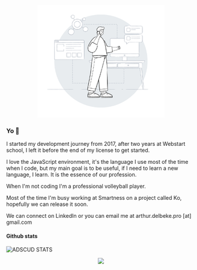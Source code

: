 <p align="center">
 <img height="300" src="./sapiens.svg" />
</p>

### Yo 👋
I started my development journey from 2017, after two years at Webstart school, I left it before the end of my license to get started.

I love the JavaScript environment, it's the language I use most of the time when I code, but my main goal is to be useful, if I need to learn a new language, I learn. It is the essence of our profession.

When I'm not coding I'm a professional volleyball player.

Most of the time I'm busy working at Smartness on a project called Ko, hopefully we can release it soon.

We can connect on LinkedIn or you can email me at arthur.delbeke.pro [at] gmail.com

#### Github stats 
![ADSCUD STATS](https://github-readme-stats.vercel.app/api?username=adscud&show_icons=true&theme=tokyonight&count_private=true)  

<p align="center">
 <img src="https://activity-graph.herokuapp.com/graph?username=adscud&theme=react-dark&area=true&count_private=true" />
</p>

<!--
**adscud/adscud** is a ✨ _special_ ✨ repository because its `README.md` (this file) appears on your GitHub profile.

Here are some ideas to get you started:

- 🔭 I’m currently working on ...
- 🌱 I’m currently learning ...
- 👯 I’m looking to collaborate on ...
- 🤔 I’m looking for help with ...
- 💬 Ask me about ...
- 📫 How to reach me: ...
- 😄 Pronouns: ...
- ⚡ Fun fact: ...
-->
